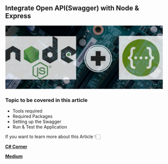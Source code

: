 ## Integrate Open API(Swagger) with Node & Express

![picture alt](https://github.com/JayKrishnareddy/Node_SwaggerDoc/blob/master/J1.png "Node.js + Swagger")

### Topic to be covered in this article
- Tools required
- Required Packages
- Setting up the Swagger
- Run & Test the Application

If you want to learn more about this Article 👇🏻

[**C# Corner**](https://www.c-sharpcorner.com/article/integrate-swagger-open-api-with-node-express/ "C# Corner")

[**Medium**](https://jaykrishnareddy.medium.com/integrate-open-api-swagger-with-node-and-express-b5b77bdc081b "Medium")
